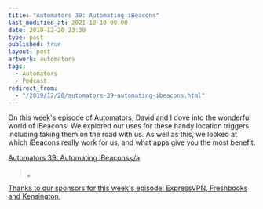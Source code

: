 ```yaml
---
title: "Automators 39: Automating iBeacons"
last_modified_at: 2021-10-10 00:00
date: 2019-12-20 23:30
type: post
published: true
layout: post
artwork: automators
tags:
  - Automators
  - Podcast
redirect_from:
  - "/2019/12/20/automators-39-automating-ibeacons.html"
---
```



  On this week's episode of Automators, David and I dove into the wonderful
  world of iBeacons! We explored our uses for these handy location triggers
  including taking them on the road with us. As well as this, we looked at which
  iBeacons really work for us, and what apps give you the most benefit.  

<!--more-->

  <a href="https://www.relay.fm/automators/39"
    >Automators 39: Automating iBeacons</a
  >.  

  Thanks to our sponsors for this week's episode: ExpressVPN, Freshbooks and
  Kensington.  
